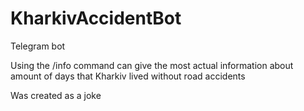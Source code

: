 # KharkivAccidentBot
Telegram bot

Using the /info command can give the most actual information about amount of days that Kharkiv lived without road accidents

Was created as a joke

